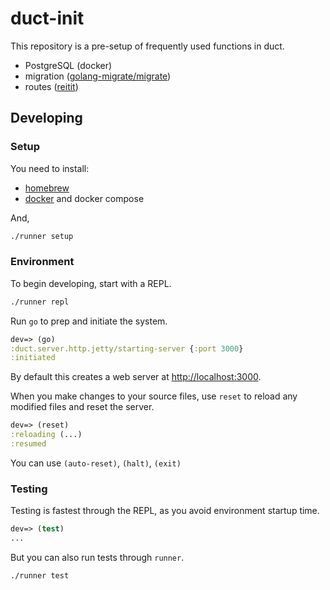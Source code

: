 # duct-init

This repository is a pre-setup of frequently used functions in duct.

- PostgreSQL (docker)
- migration ([golang-migrate/migrate](https://github.com/golang-migrate/migrate))
- routes ([reitit](https://github.com/metosin/reitit))

## Developing

### Setup

You need to install:

- [homebrew](https://brew.sh)
- [docker](https://docs.docker.com) and docker compose

And,

```bash
./runner setup
```

### Environment

To begin developing, start with a REPL.

```sh
./runner repl
```

Run `go` to prep and initiate the system.

```clojure
dev=> (go)
:duct.server.http.jetty/starting-server {:port 3000}
:initiated
```

By default this creates a web server at <http://localhost:3000>.

When you make changes to your source files, use `reset` to reload any
modified files and reset the server.

```clojure
dev=> (reset)
:reloading (...)
:resumed
```

You can use `(auto-reset)`, `(halt)`, `(exit)`

### Testing

Testing is fastest through the REPL, as you avoid environment startup
time.

```clojure
dev=> (test)
...
```

But you can also run tests through `runner`.

```sh
./runner test
```
